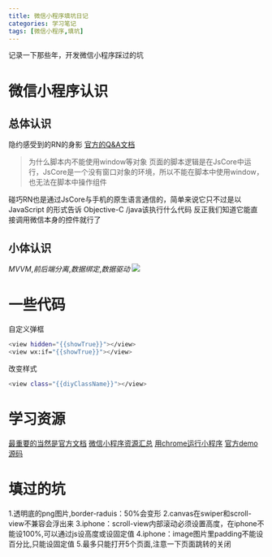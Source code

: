 ```yaml
---
title: 微信小程序填坑日记
categories: 学习笔记
tags: [微信小程序,填坑]
---
```

记录一下那些年，开发微信小程序踩过的坑
<!-- more -->
# 微信小程序认识

## 总体认识
隐约感受到的RN的身影
[官方的Q&A文档](https://mp.weixin.qq.com/debug/wxadoc/dev/framework/performance/tips.html)
>为什么脚本内不能使用window等对象
>页面的脚本逻辑是在JsCore中运行，JsCore是一个没有窗口对象的环境，所以不能在脚本中使用window，也无法在脚本中操作组件

碰巧RN也是通过JsCore与手机的原生语言通信的，简单来说它只不过是以 JavaScript 的形式告诉 Objective-C /java该执行什么代码
反正我们知道它能直接调用微信本身的控件就行了
## 小体认识
*MVVM*,*前后端分离*,*数据绑定*,*数据驱动*
![](https://hundren.github.io/demo/blogimg/model.png)
# 一些代码
自定义弹框
``` bash
<view hidden="{{showTrue}}"></view>
<view wx:if="{{showTrue}}"></view>
```
改变样式
``` bash
<view class="{{diyClassName}}"></view>
```
# 学习资源
[最重要的当然是官方文档](https://mp.weixin.qq.com/debug/wxadoc/dev/)
[微信小程序资源汇总](https://github.com/justjavac/awesome-wechat-weapp)
[用chrome运行小程序](https://github.com/chemzqm/wept)
[官方demo源码](https://github.com/Hao-Wu/WeApp-Demo)

# 填过的坑
1.透明底的png图片,border-raduis：50%会变形
2.canvas在swiper和scroll-view不兼容会浮出来
3.iphone：scroll-view内部滚动必须设置高度，在iphone不能设100%,可以通过js设高度或设固定值
4.iphone：image图片里padding不能设百分比,只能设固定值
5.最多只能打开5个页面,注意一下页面跳转的关闭